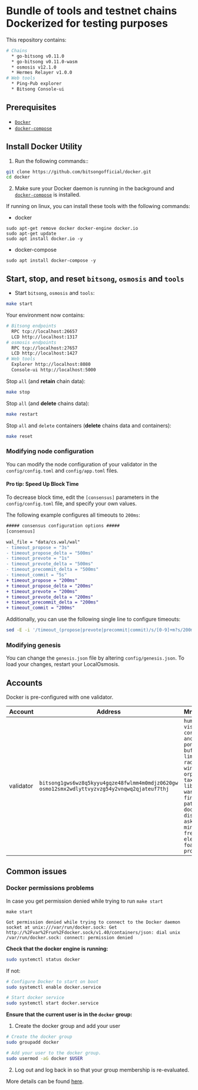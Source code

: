 # Bundle of tools and testnet chains Dockerized for testing purposes

This repository contains:
```bash
# Chains
  * go-bitsong v0.11.0
  * go-bitsong v0.11.0-wasm
  * osmosis v12.1.0
  * Hermes Relayer v1.0.0
# Web tools
  * Ping-Pub explorer
  * Bitsong Console-ui
```

## Prerequisites
- [`Docker`](https://www.docker.com/)
- [`docker-compose`](https://github.com/docker/compose)

## Install Docker Utility

1. Run the following commands::

```sh
git clone https://github.com/bitsongofficial/docker.git
cd docker
```

2. Make sure your Docker daemon is running in the background and [`docker-compose`](https://github.com/docker/compose) is installed.

If running on linux, you can install these tools with the following commands:

- docker
```
sudo apt-get remove docker docker-engine docker.io
sudo apt-get update
sudo apt install docker.io -y
```
- docker-compose
```
sudo apt install docker-compose -y
```

## Start, stop, and reset `bitsong`, `osmosis` and `tools`

- Start `bitsong`, `osmosis` and `tools`:

```sh
make start
```

Your environment now contains:
```bash
# Bitsong endpoints
  RPC tcp://localhost:26657
  LCD http://localhost:1317
# osmosis endpoints
  RPC tcp://localhost:27657
  LCD http://localhost:1427
# Web tools
  Explorer http://localhost:8080
  Console-ui http://localhost:5000
```

Stop `all` (and **retain** chain data):

```sh
make stop
```

Stop `all` (and **delete** chains data):

```sh
make restart
```

Stop `all` and `delete` containers (**delete** chains data and containers):

```sh
make reset
```

### Modifying node configuration

You can modify the node configuration of your validator in the `config/config.toml` and `config/app.toml` files.

#### Pro tip: Speed Up Block Time

To decrease block time, edit the `[consensus]` parameters in the `config/config.toml` file, and specify your own values.

The following example configures all timeouts to `200ms`:

```diff
##### consensus configuration options #####
[consensus]

wal_file = "data/cs.wal/wal"
- timeout_propose = "3s"
- timeout_propose_delta = "500ms"
- timeout_prevote = "1s"
- timeout_prevote_delta = "500ms"
- timeout_precommit_delta = "500ms"
- timeout_commit = "5s"
+ timeout_propose = "200ms"
+ timeout_propose_delta = "200ms"
+ timeout_prevote = "200ms"
+ timeout_prevote_delta = "200ms"
+ timeout_precommit_delta = "200ms"
+ timeout_commit = "200ms"
```

Additionally, you can use the following single line to configure timeouts:

```sh
sed -E -i '/timeout_(propose|prevote|precommit|commit)/s/[0-9]+m?s/200ms/' config/config.toml
```

### Modifying genesis

You can change the `genesis.json` file by altering `config/genesis.json`. To load your changes, restart your LocalOsmosis.

## Accounts

Docker is pre-configured with one validator.

| Account   | Address                                                                                                  | Mnemonic                                                                                                                                                                   |
| --------- | -------------------------------------------------------------------------------------------------------- | -------------------------------------------------------------------------------------------------------------------------------------------------------------------------- |
| validator | `bitsong1gws6wz8q5kyyu4gqze48fwlmm4m0mdjz0620gw`<br/>`osmo12smx2wdlyttvyzvzg54y2vnqwq2qjateuf7thj` | `human visual corn anchor pond buffalo limit radar used winner orphan taxi library warm finger pattern doctor disagree ask minimum frequent electric foam program`                    |

## Common issues

### Docker permissions problems

In case you get permission denied while trying to run `make start`

```
make start

Got permission denied while trying to connect to the Docker daemon socket at unix:///var/run/docker.sock: Get http://%2Fvar%2Frun%2Fdocker.sock/v1.40/containers/json: dial unix /var/run/docker.sock: connect: permission denied
```

**Check that the docker engine is running:**

```bash
sudo systemctl status docker
```

If not:

```bash
# Configure Docker to start on boot
sudo systemctl enable docker.service

# Start docker service
sudo systemctl start docker.service
```

**Ensure that the current user is in the `docker` group:**

1. Create the docker group and add your user

```bash
# Create the docker group
sudo groupadd docker

# Add your user to the docker group.
sudo usermod -aG docker $USER
```

2. Log out and log back in so that your group membership is re-evaluated.

More details can be found [here](https://docs.docker.com/engine/install/linux-postinstall/).